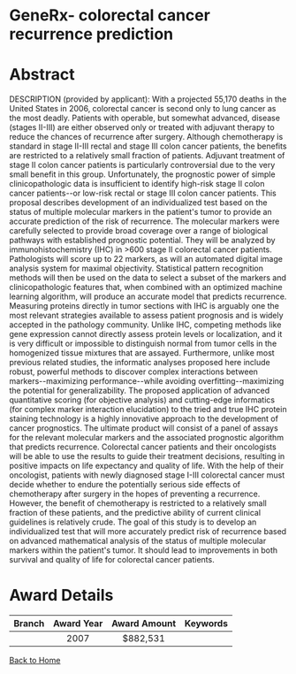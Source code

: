
GeneRx- colorectal cancer recurrence prediction
===============================================

# Abstract


DESCRIPTION (provided by applicant): With a projected 55,170 deaths in the United States in 2006, colorectal cancer is second only to lung cancer as the most deadly. Patients with operable, but somewhat advanced, disease (stages II-III) are either observed only or treated with adjuvant therapy to reduce the chances of recurrence after surgery. Although chemotherapy is standard in stage II-III rectal and stage III colon cancer patients, the benefits are restricted to a relatively small fraction of patients. Adjuvant treatment of stage II colon cancer patients is particularly controversial due to the very small benefit in this group. Unfortunately, the prognostic power of simple clinicopathologic data is insufficient to identify high-risk stage II colon cancer patients--or low-risk rectal or stage III colon cancer patients. This proposal describes development of an individualized test based on the status of multiple molecular markers in the patient's tumor to provide an accurate prediction of the risk of recurrence. The molecular markers were carefully selected to provide broad coverage over a range of biological pathways with established prognostic potential. They will be analyzed by immunohistochemistry (IHC) in >600 stage II colorectal cancer patients. Pathologists will score up to 22 markers, as will an automated digital image analysis system for maximal objectivity. Statistical pattern recognition methods will then be used on the data to select a subset of the markers and clinicopathologic features that, when combined with an optimized machine learning algorithm, will produce an accurate model that predicts recurrence. Measuring proteins directly in tumor sections with IHC is arguably one the most relevant strategies available to assess patient prognosis and is widely accepted in the pathology community. Unlike IHC, competing methods like gene expression cannot directly assess protein levels or localization, and it is very difficult or impossible to distinguish normal from tumor cells in the homogenized tissue mixtures that are assayed. Furthermore, unlike most previous related studies, the informatic analyses proposed here include robust, powerful methods to discover complex interactions between markers--maximizing performance--while avoiding overfitting--maximizing the potential for generalizability. The proposed application of advanced quantitative scoring (for objective analysis) and cutting-edge informatics (for complex marker interaction elucidation) to the tried and true IHC protein staining technology is a highly innovative approach to the development of cancer prognostics. The ultimate product will consist of a panel of assays for the relevant molecular markers and the associated prognostic algorithm that predicts recurrence. Colorectal cancer patients and their oncologists will be able to use the results to guide their treatment decisions, resulting in positive impacts on life expectancy and quality of life. With the help of their oncologist, patients with newly diagnosed stage I-III colorectal cancer must decide whether to endure the potentially serious side effects of chemotherapy after surgery in the hopes of preventing a recurrence. However, the benefit of chemotherapy is restricted to a relatively small fraction of these patients, and the predictive ability of current clinical guidelines is relatively crude. The goal of this study is to develop an individualized test that will more accurately predict risk of recurrence based on advanced mathematical analysis of the status of multiple molecular markers within the patient's tumor. It should lead to improvements in both survival and quality of life for colorectal cancer patients.  

# Award Details

|Branch|Award Year|Award Amount|Keywords|
| :---: | :---: | :---: | :---: |
||2007|$882,531||
  
  


[Back to Home](https://github.com/chrischow/dod_sbir_awards#1177)